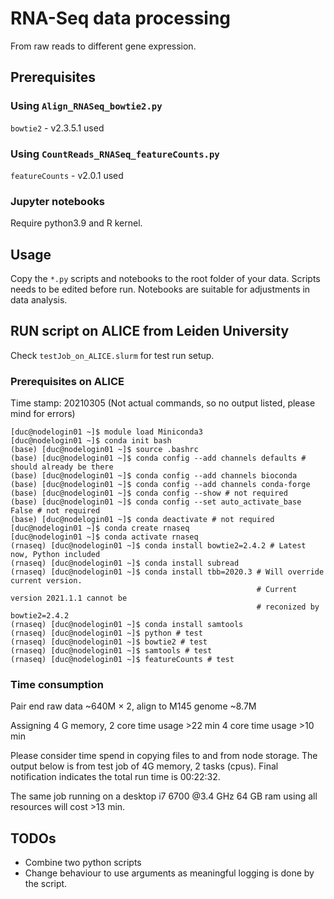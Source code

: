 <!-- This file is licensed under the MIT License -->

# RNA-Seq data processing

From raw reads to different gene expression.

## Prerequisites

### Using `Align_RNASeq_bowtie2.py`
    
`bowtie2` - v2.3.5.1 used

### Using `CountReads_RNASeq_featureCounts.py`

`featureCounts` - v2.0.1 used

### Jupyter notebooks

Require python3.9 and R kernel.

## Usage

Copy the `*.py` scripts and notebooks to the root folder of your data. Scripts needs to be edited before run. Notebooks are suitable for adjustments in data analysis.

## RUN script on ALICE from Leiden University

Check `testJob_on_ALICE.slurm` for test run setup.

### Prerequisites on ALICE

Time stamp: 20210305 (Not actual commands, so no output listed, please mind for errors)

```shell
[duc@nodelogin01 ~]$ module load Miniconda3
[duc@nodelogin01 ~]$ conda init bash
(base) [duc@nodelogin01 ~]$ source .bashrc
(base) [duc@nodelogin01 ~]$ conda config --add channels defaults # should already be there
(base) [duc@nodelogin01 ~]$ conda config --add channels bioconda
(base) [duc@nodelogin01 ~]$ conda config --add channels conda-forge
(base) [duc@nodelogin01 ~]$ conda config --show # not required
(base) [duc@nodelogin01 ~]$ conda config --set auto_activate_base False # not required
(base) [duc@nodelogin01 ~]$ conda deactivate # not required
[duc@nodelogin01 ~]$ conda create rnaseq
[duc@nodelogin01 ~]$ conda activate rnaseq
(rnaseq) [duc@nodelogin01 ~]$ conda install bowtie2=2.4.2 # Latest now, Python included
(rnaseq) [duc@nodelogin01 ~]$ conda install subread
(rnaseq) [duc@nodelogin01 ~]$ conda install tbb=2020.3 # Will override current version.
                                                       # Current version 2021.1.1 cannot be
                                                       # reconized by bowtie2=2.4.2
(rnaseq) [duc@nodelogin01 ~]$ conda install samtools
(rnaseq) [duc@nodelogin01 ~]$ python # test
(rnaseq) [duc@nodelogin01 ~]$ bowtie2 # test
(rnaseq) [duc@nodelogin01 ~]$ samtools # test
(rnaseq) [duc@nodelogin01 ~]$ featureCounts # test
```

### Time consumption

Pair end raw data ~640M × 2, align to M145 genome ~8.7M

Assigning 4 G memory,
2 core time usage >22 min
4 core time usage >10 min

Please consider time spend in copying files to and from node storage. The output below is from test job of 4G memory, 2 tasks (cpus). Final notification indicates the total run time is 00:22:32. 

The same job running on a desktop i7 6700 @3.4 GHz 64 GB ram using all resources will cost >13 min.

## TODOs

- Combine two python scripts
- Change behaviour to use arguments as meaningful logging is done by the script.
